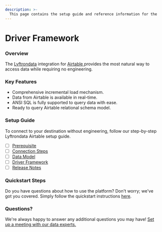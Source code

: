 ```yaml
---
description: >-
  This page contains the setup guide and reference information for the Airtable source connector.
---
```


# Driver Framework

### Overview

The [Lyftrondata](https://www.lyftrondata.com/) integration for [Airtable](https://www.lyftrondata.com/integration/business-analytics/airtable/)[ ](https://www.lyftrondata.com/integration/airtable/)provides the most natural way to access data while requiring no engineering.

### Key Features

* Comprehensive incremental load mechanism.
* Data from Airtable is available in real-time.&#x20;
* ANSI SQL is fully supported to query data with ease.
* Ready to query Airtable relational schema model.

### Setup Guide

To connect to your destination without engineering, follow our step-by-step Lyftrondata Airtable setup guide.

* [ ] [Prerequisite](../../business-analytics/airtable/prerequisite.md)
* [ ] [Connection Steps](../../business-analytics/airtable/connection-steps.md)
* [ ] [Data Model](../../business-analytics/airtable/data-model/)
* [ ] [Driver Framework](../../business-analytics/airtable/driver-framework/)
* [ ] [Release Notes](../../business-analytics/airtable/release-notes.md)

### Quickstart Steps

Do you have questions about how to use the platform? Don't worry; we've got you covered. Simply follow the quickstart instructions [here](../../../quickstart-steps.md).

### Questions? <a href="#questions" id="questions"></a>

We're always happy to answer any additional questions you may have! [Set up a meeting with our data experts.](https://www.lyftrondata.com/book-a-meeting/)


